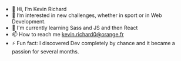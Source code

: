 - 👋 Hi, I’m Kevin Richard
- 👀 I’m interested in new challenges, whether in sport or in Web Development.
- 🌱 I'm currently learning Sass and JS and then React
- 📫 How to reach me kevin.richard0@orange.fr
- ⚡ Fun fact: I discovered Dev completely by chance and it became a passion for several months.

<!---
KevinRichardDev/KevinRichardDev is a ✨ special ✨ repository because its `README.md` (this file) appears on your GitHub profile.
You can click the Preview link to take a look at your changes.
--->
